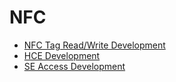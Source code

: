 # NFC<!--nfc-->

<!--Kit: Connectivity Kit-->
<!--Subsystem: Communication-->
<!--Owner: @amunra03-->
<!--Designer: @wenxiaolin-->
<!--Tester: @zs_111-->

- [NFC Tag Read/Write Development](nfc-tag-access-guide.md)
- [HCE Development](nfc-hce-guide.md)
- [SE Access Development](nfc-se-access-guide.md)
